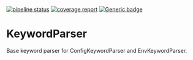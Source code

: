 [![pipeline status](https://internal.gitlab.server/trilinos-devops-consolidation/code/KeywordParser/badges/master/pipeline.svg)](https://internal.gitlab.server/trilinos-devops-consolidation/code/KeywordParser/-/commits/master)
[![coverage report](https://internal.gitlab.server/trilinos-devops-consolidation/code/KeywordParser/badges/master/coverage.svg)](http://10.202.35.89:8080/KeywordParser/coverage/index.html)
[![Generic badge](https://img.shields.io/badge/docs-latest-green.svg)](http://10.202.35.89:8080/KeywordParser/doc/index.html)

# KeywordParser

Base keyword parser for ConfigKeywordParser and EnvKeywordParser.

